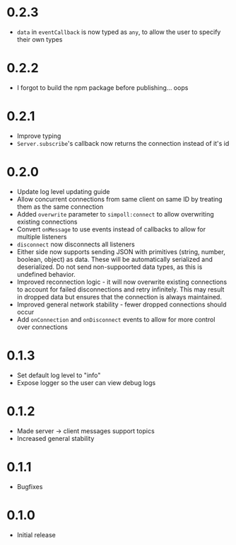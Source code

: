 # 0.2.3

-   `data` in `eventCallback` is now typed as `any`, to allow the user to specify their own types

# 0.2.2

-   I forgot to build the npm package before publishing... oops

# 0.2.1

-   Improve typing
-   `Server.subscribe`'s callback now returns the connection instead of it's id

# 0.2.0

-   Update log level updating guide
-   Allow concurrent connections from same client on same ID by treating them as the same connection
-   Added `overwrite` parameter to `simpoll:connect` to allow overwriting existing connections
-   Convert `onMessage` to use events instead of callbacks to allow for multiple listeners
-   `disconnect` now disconnects all listeners
-   Either side now supports sending JSON with primitives (string, number, boolean, object) as data. These will be automatically serialized and deserialized. Do not send non-suppoorted data types, as this is undefined behavior.
-   Improved reconnection logic - it will now overwrite existing connections to account for failed disconnections and retry infinitely. This may result in dropped data but ensures that the connection is always maintained.
-   Improved general network stability - fewer dropped connections should occur
-   Add `onConnection` and `onDisconnect` events to allow for more control over connections

# 0.1.3

-   Set default log level to "info"
-   Expose logger so the user can view debug logs

# 0.1.2

-   Made server -> client messages support topics
-   Increased general stability

# 0.1.1

-   Bugfixes

# 0.1.0

-   Initial release
